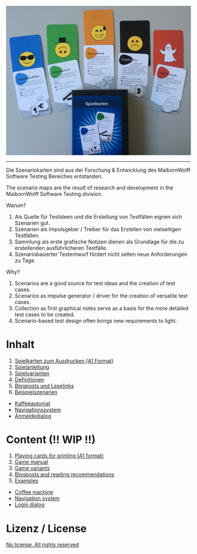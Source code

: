 ![alt text](./Szenariokarten.jpg "Szenariokarten")
________

Die Szenariokarten sind aus der Forschung & Entwicklung des MaibornWolff Software Testing Bereiches entstanden.

The scenario maps are the result of research and development in the MaibornWolff Software Testing division.



Warum?
1. Als Quelle für Testideen und die Erstellung von Testfällen eignen sich Szenarien gut.
2. Szenarien als Impulsgeber / Treiber für das Erstellen von vielseitigen Testfällen.
3. Sammlung als erste grafische Notizen dienen als Grundlage für die zu erstellenden ausführlicheren Testfälle.
4. Szenariobasierter Testentwurf fördert nicht selten neue Anforderungen zu Tage.

Why?
1. Scenarios are a good source for test ideas and the creation of test cases.
2. Scenarios as impulse generator / driver for the creation of versatile test cases.
3. Collection as first graphical notes serve as a basis for the more detailed test cases to be created.
4. Scenario-based test design often brings new requirements to light.


# Inhalt #
1. [Spielkarten zum Ausdrucken (A1 Format)](Szenariobasierte_A1_Plakate_DE.pdf)
2. [Spielanleitung](./Anleitung.md)
3. [Spielvarianten](./Spielvarianten.md)
4. [Definitionen](./Definitionen.md)
5. [Blogposts und Leselinks](./Leselinks.md)
6. [Beispielszenarien](./Beispielszenarien)
  * [Kaffeeautomat](./Beispielszenarien/Kaffeeautomat.md)
  * [Navigationssystem](./Beispielszenarien/Navigationssystem.md)
  * [Anmeldedialog](./Beispielszenarien/Anmeldedialog.md)  

# Content (!! WIP !!)
1. [Playing cards for printing (A1 format)](Szenariobasierte_A1_Plakate_DE.pdf)
2. [Game manual](./Anleitung.md)
3. [Game variants](./Spielvarianten.md)
4. [Blogposts and reading recommendations](./Leselinks.md)
5. [Examples](./Beispielszenarien)
  * [Coffee machine](./Beispielszenarien/Kaffeeautomat.md)
  * [Navigation system](./Beispielszenarien/Navigationssystem.md)
  * [Login dialog](./Beispielszenarien/Anmeldedialog.md)  

# Lizenz / License # 
[No license. All rights reserved](./LICENSE)